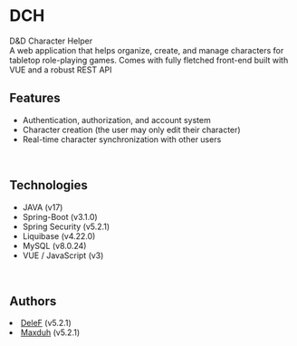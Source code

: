 # DCH
D&D Character Helper
<br> A web application that helps organize, create, and manage characters for tabletop role-playing games. Comes with fully fletched front-end built with VUE and a robust REST API
<br> <h2>Features</h2>

<ul dir="auto">
 <li> Authentication, authorization, and account system
   </li>
 <li> Character creation (the user may only edit their character)
   </li>
 <li> Real-time character synchronization with other users
   </li>
 </ul>
<br> <h2>Technologies</h2>
<ul dir="auto">
<li>JAVA (v17)
<li>Spring-Boot (v3.1.0)
   </li>
<li>Spring Security (v5.2.1)
   </li>
<li>Liquibase (v4.22.0)
   </li>
<li>MySQL (v8.0.24)
   </li>
<li>VUE / JavaScript (v3)
   </li>
 </ul>
<br> <h2>Authors</h2>
   </li>
<li><a href="https://github.com/De1eF">DeleF</a> (v5.2.1)
   </li>
   <li><a href="https://github.com/maxduh">Maxduh</a> (v5.2.1)
   </li>
 </ul>
